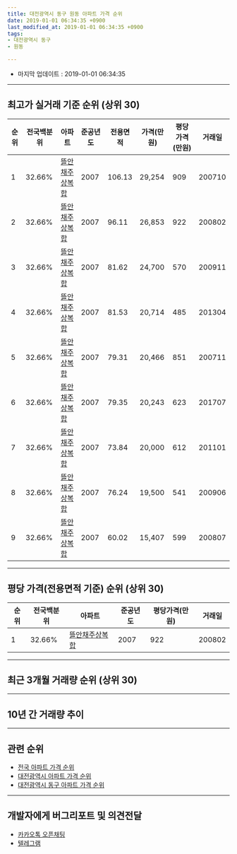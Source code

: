 ```yaml
---
title: 대전광역시 동구 원동 아파트 가격 순위
date: 2019-01-01 06:34:35 +0900
last_modified_at: 2019-01-01 06:34:35 +0900
tags:
- 대전광역시 동구
- 원동

---
```


* 마지막 업데이트 : 2019-01-01 06:34:35

---

## 최고가 실거래 기준 순위 (상위 30)


|순위|전국백분위|아파트|준공년도|전용면적|가격(만원)|평당가격(만원)|거래일|
|---|---|---|---|---|---|---|---|
|1|32.66%|[뜰안채주상복합](https://search.naver.com/search.naver?query=%EB%8C%80%EC%A0%84%EA%B4%91%EC%97%AD%EC%8B%9C+%EB%8F%99%EA%B5%AC+%EC%9B%90%EB%8F%99+%EB%9C%B0%EC%95%88%EC%B1%84%EC%A3%BC%EC%83%81%EB%B3%B5%ED%95%A9)|2007|106.13|29,254|909|200710|
|2|32.66%|[뜰안채주상복합](https://search.naver.com/search.naver?query=%EB%8C%80%EC%A0%84%EA%B4%91%EC%97%AD%EC%8B%9C+%EB%8F%99%EA%B5%AC+%EC%9B%90%EB%8F%99+%EB%9C%B0%EC%95%88%EC%B1%84%EC%A3%BC%EC%83%81%EB%B3%B5%ED%95%A9)|2007|96.11|26,853|922|200802|
|3|32.66%|[뜰안채주상복합](https://search.naver.com/search.naver?query=%EB%8C%80%EC%A0%84%EA%B4%91%EC%97%AD%EC%8B%9C+%EB%8F%99%EA%B5%AC+%EC%9B%90%EB%8F%99+%EB%9C%B0%EC%95%88%EC%B1%84%EC%A3%BC%EC%83%81%EB%B3%B5%ED%95%A9)|2007|81.62|24,700|570|200911|
|4|32.66%|[뜰안채주상복합](https://search.naver.com/search.naver?query=%EB%8C%80%EC%A0%84%EA%B4%91%EC%97%AD%EC%8B%9C+%EB%8F%99%EA%B5%AC+%EC%9B%90%EB%8F%99+%EB%9C%B0%EC%95%88%EC%B1%84%EC%A3%BC%EC%83%81%EB%B3%B5%ED%95%A9)|2007|81.53|20,714|485|201304|
|5|32.66%|[뜰안채주상복합](https://search.naver.com/search.naver?query=%EB%8C%80%EC%A0%84%EA%B4%91%EC%97%AD%EC%8B%9C+%EB%8F%99%EA%B5%AC+%EC%9B%90%EB%8F%99+%EB%9C%B0%EC%95%88%EC%B1%84%EC%A3%BC%EC%83%81%EB%B3%B5%ED%95%A9)|2007|79.31|20,466|851|200711|
|6|32.66%|[뜰안채주상복합](https://search.naver.com/search.naver?query=%EB%8C%80%EC%A0%84%EA%B4%91%EC%97%AD%EC%8B%9C+%EB%8F%99%EA%B5%AC+%EC%9B%90%EB%8F%99+%EB%9C%B0%EC%95%88%EC%B1%84%EC%A3%BC%EC%83%81%EB%B3%B5%ED%95%A9)|2007|79.35|20,243|623|201707|
|7|32.66%|[뜰안채주상복합](https://search.naver.com/search.naver?query=%EB%8C%80%EC%A0%84%EA%B4%91%EC%97%AD%EC%8B%9C+%EB%8F%99%EA%B5%AC+%EC%9B%90%EB%8F%99+%EB%9C%B0%EC%95%88%EC%B1%84%EC%A3%BC%EC%83%81%EB%B3%B5%ED%95%A9)|2007|73.84|20,000|612|201101|
|8|32.66%|[뜰안채주상복합](https://search.naver.com/search.naver?query=%EB%8C%80%EC%A0%84%EA%B4%91%EC%97%AD%EC%8B%9C+%EB%8F%99%EA%B5%AC+%EC%9B%90%EB%8F%99+%EB%9C%B0%EC%95%88%EC%B1%84%EC%A3%BC%EC%83%81%EB%B3%B5%ED%95%A9)|2007|76.24|19,500|541|200906|
|9|32.66%|[뜰안채주상복합](https://search.naver.com/search.naver?query=%EB%8C%80%EC%A0%84%EA%B4%91%EC%97%AD%EC%8B%9C+%EB%8F%99%EA%B5%AC+%EC%9B%90%EB%8F%99+%EB%9C%B0%EC%95%88%EC%B1%84%EC%A3%BC%EC%83%81%EB%B3%B5%ED%95%A9)|2007|60.02|15,407|599|200807|


---

## 평당 가격(전용면적 기준) 순위 (상위 30)


|순위|전국백분위|아파트|준공년도|평당가격(만원)|거래일|
|---|---|---|---|---|---|
|1|32.66%|[뜰안채주상복합](https://search.naver.com/search.naver?query=%EB%8C%80%EC%A0%84%EA%B4%91%EC%97%AD%EC%8B%9C+%EB%8F%99%EA%B5%AC+%EC%9B%90%EB%8F%99+%EB%9C%B0%EC%95%88%EC%B1%84%EC%A3%BC%EC%83%81%EB%B3%B5%ED%95%A9)|2007|922|200802|


---

## 최근 3개월 거래량 순위 (상위 30)


<div style="width:100%;">
    <canvas id="deal_count_ranking" height="250"></canvas>
</div>


<script>
new Chart(document.getElementById("deal_count_ranking"), {
    type: 'horizontalBar',
    data: {
        labels: ['뜰안채주상복합'],
        datasets: [{
            label: '실거래 수',
            data: [1],
            borderColor: "rgba(255, 0, 128, 1)",
            backgroundColor: "rgba(255, 0, 128, 0.5)",
            fill: false,
        }]
    },
    options: {
        responsive: true,
        title: {
            display: true,
            text: '최근 3개월 거래량 순위'
        },
        tooltips: {
            mode: 'index',
            intersect: false,
            callbacks: {
                title: function(tooltipItems, data) {
                    return "실거래 수:";
                },
                label: function(tooltipItem, data) {
                    return data.labels[tooltipItem.index] + ": " + tooltipItem.xLabel;
                }
            }
        },
        hover: {
            mode: 'nearest',
            intersect: true
        },
        scales: {
            xAxes: [{
                display: true,
                scaleLabel: {
                    display: true,
                    labelString: '실거래 수'
                },
                ticks: {
                    suggestedMin: 0,
                }
            }],
            yAxes: [{
                display: true,
                ticks: {
                    autoSkip: false,
                    callback: function(value, index, values) {
                        if (value.length > 15)
                            return value.substr(0, 13) + "...";
                        else
                            return value;
                    }
                },
                scaleLabel: {
                    display: false,
                }
            }]
        }
    }
});

</script>


---

## 10년 간 거래량 추이


<div style="width:100%;">
    <canvas id="deal_progress" height="250"></canvas>
</div>

<script>
new Chart(document.getElementById("deal_progress"), {
    type: 'line',
    data: {
        labels: ['200901','200902','200903','200904','200905','200906','200907','200908','200909','200910','200911','200912','201001','201002','201003','201004','201005','201006','201007','201008','201009','201010','201011','201012','201101','201102','201103','201104','201105','201106','201107','201108','201109','201110','201111','201112','201201','201202','201203','201204','201205','201206','201207','201208','201209','201210','201211','201212','201301','201302','201303','201304','201305','201306','201307','201308','201309','201310','201311','201312','201401','201402','201403','201404','201405','201406','201407','201408','201409','201410','201411','201412','201501','201502','201503','201504','201505','201506','201507','201508','201509','201510','201511','201512','201601','201602','201603','201604','201605','201606','201607','201608','201609','201610','201611','201612','201701','201702','201703','201704','201705','201706','201707','201708','201709','201710','201711','201712','201801','201802','201803','201804','201805','201806','201807','201808','201809','201810','201811','201812','201901'],
        datasets: [{
            label: '실거래 수',
            pointRadius: 1,
            data: [0, 0, 0, 0, 0, 2, 0, 0, 0, 0, 1, 1, 0, 1, 1, 1, 0, 0, 1, 0, 0, 0, 0, 0, 1, 0, 0, 0, 0, 2, 2, 1, 1, 1, 3, 0, 0, 1, 2, 0, 1, 0, 0, 0, 0, 0, 2, 0, 0, 0, 0, 1, 1, 1, 0, 0, 0, 0, 1, 1, 1, 0, 0, 1, 0, 0, 0, 0, 2, 0, 1, 0, 0, 0, 2, 0, 0, 0, 0, 0, 0, 0, 0, 0, 0, 0, 1, 2, 0, 0, 0, 0, 0, 0, 0, 0, 0, 0, 0, 0, 0, 0, 1, 2, 1, 0, 0, 2, 0, 0, 0, 0, 1, 0, 0, 0, 0, 1, 1, 0, 0],
            borderColor: "rgba(255, 201, 14, 1)",
            backgroundColor: "rgba(255, 201, 14, 0.5)",
            fill: true,
        }]
    },
    options: {
        responsive: true,
        title: {
            display: true,
            text: '10년간 거래량 추이'
        },
        tooltips: {
            mode: 'index',
            intersect: false,
        },
        hover: {
            mode: 'nearest',
            intersect: true
        },
        scales: {
            xAxes: [{
                display: true,
                scaleLabel: {
                    display: true,
                    labelString: '년/월'
                }
            }],
            yAxes: [{
                display: true,
                ticks: {
                    suggestedMin: 0,
                },
                scaleLabel: {
                    display: true,
                    labelString: '실거래 수'
                }
            }]
        }
    }
});

</script>


---

## 관련 순위

- [전국 아파트 가격 순위](https://inasie.github.io/apt-ranking/전국)
- [대전광역시 아파트 가격 순위](https://inasie.github.io/apt-ranking/대전광역시)
- [대전광역시 동구 아파트 가격 순위](https://inasie.github.io/apt-ranking/대전광역시-동구)


---

## 개발자에게 버그리포트 및 의견전달

- [카카오톡 오픈채팅](https://open.kakao.com/o/gLJUAP4)
- [텔레그램](https://t.me/inasie)

